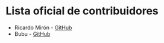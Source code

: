 # Lista oficial de contribuidores

- Ricardo Mirón - [GitHub](http://github.com/ricardomiron)
- Bubu - [GitHub](https://github.com/BubuDavid)
